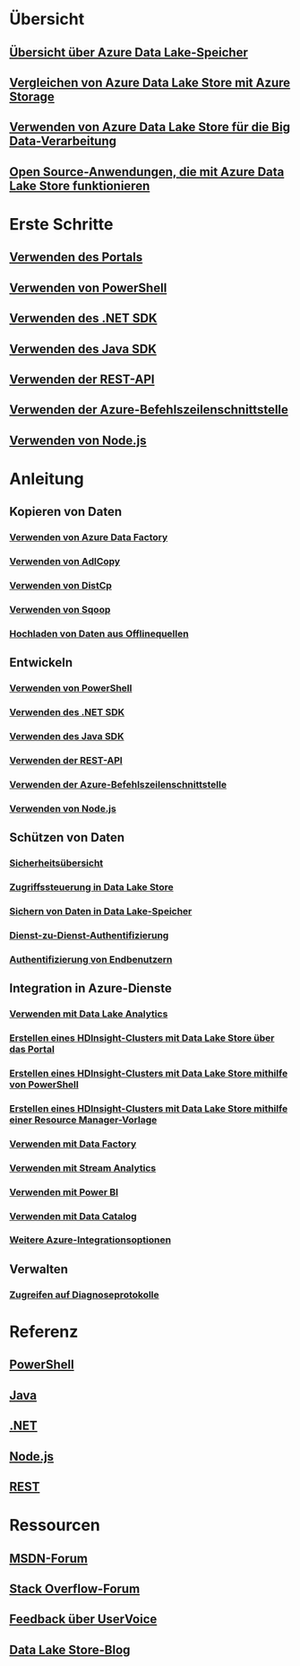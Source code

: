 # Übersicht
## [Übersicht über Azure Data Lake-Speicher](data-lake-store-overview.md)
## [Vergleichen von Azure Data Lake Store mit Azure Storage](data-lake-store-comparison-with-blob-storage.md)
## [Verwenden von Azure Data Lake Store für die Big Data-Verarbeitung](data-lake-store-data-scenarios.md)
## [Open Source-Anwendungen, die mit Azure Data Lake Store funktionieren](data-lake-store-compatible-oss-other-applications.md)

# Erste Schritte
## [Verwenden des Portals](data-lake-store-get-started-portal.md)
## [Verwenden von PowerShell](data-lake-store-get-started-powershell.md)
## [Verwenden des .NET SDK](data-lake-store-get-started-net-sdk.md)
## [Verwenden des Java SDK](data-lake-store-get-started-java-sdk.md)
## [Verwenden der REST-API](data-lake-store-get-started-rest-api.md)
## [Verwenden der Azure-Befehlszeilenschnittstelle](data-lake-store-get-started-cli.md)
## [Verwenden von Node.js](data-lake-store-manage-use-nodejs.md)

# Anleitung
## Kopieren von Daten
### [Verwenden von Azure Data Factory](../data-factory/data-factory-azure-datalake-connector.md)
### [Verwenden von AdlCopy](data-lake-store-copy-data-azure-storage-blob.md)
### [Verwenden von DistCp](data-lake-store-copy-data-wasb-distcp.md)
### [Verwenden von Sqoop](data-lake-store-data-transfer-sql-sqoop.md)
### [Hochladen von Daten aus Offlinequellen](data-lake-store-offline-bulk-data-upload.md)

## Entwickeln
### [Verwenden von PowerShell](data-lake-store-get-started-powershell.md)
### [Verwenden des .NET SDK](data-lake-store-get-started-net-sdk.md)
### [Verwenden des Java SDK](data-lake-store-get-started-java-sdk.md)
### [Verwenden der REST-API](data-lake-store-get-started-rest-api.md)
### [Verwenden der Azure-Befehlszeilenschnittstelle](data-lake-store-get-started-cli.md)
### [Verwenden von Node.js](data-lake-store-manage-use-nodejs.md)

## Schützen von Daten
### [Sicherheitsübersicht](data-lake-store-security-overview.md)
### [Zugriffssteuerung in Data Lake Store](data-lake-store-access-control.md)
### [Sichern von Daten in Data Lake-Speicher](data-lake-store-secure-data.md)
### [Dienst-zu-Dienst-Authentifizierung](data-lake-store-authenticate-using-active-directory.md)
### [Authentifizierung von Endbenutzern](data-lake-store-end-user-authenticate-using-active-directory.md)

## Integration in Azure-Dienste
### [Verwenden mit Data Lake Analytics](../data-lake-analytics/data-lake-analytics-get-started-portal.md)
### [Erstellen eines HDInsight-Clusters mit Data Lake Store über das Portal](data-lake-store-hdinsight-hadoop-use-portal.md)
### [Erstellen eines HDInsight-Clusters mit Data Lake Store mithilfe von PowerShell](data-lake-store-hdinsight-hadoop-use-powershell.md)
### [Erstellen eines HDInsight-Clusters mit Data Lake Store mithilfe einer Resource Manager-Vorlage](data-lake-store-hdinsight-hadoop-use-resource-manager-template.md)
### [Verwenden mit Data Factory](../data-factory/data-factory-azure-datalake-connector.md)
### [Verwenden mit Stream Analytics](data-lake-store-stream-analytics.md)
### [Verwenden mit Power BI](data-lake-store-power-bi.md)
### [Verwenden mit Data Catalog](data-lake-store-with-data-catalog.md)
### [Weitere Azure-Integrationsoptionen](data-lake-store-integrate-with-other-services.md)

## Verwalten
### [Zugreifen auf Diagnoseprotokolle](data-lake-store-diagnostic-logs.md)

# Referenz
## [PowerShell](https://docs.microsoft.com/powershell/azureps-cmdlets-docs/)
## [Java](https://azure.github.io/azure-data-lake-store-java/javadoc/)
## [.NET](https://docs.microsoft.com/dotnet/api)
## [Node.js](https://www.npmjs.com/package/azure-arm-datalake-store)
## [REST](https://docs.microsoft.com/en-us/rest/api/datalakestore/)

# Ressourcen
## [MSDN-Forum](https://social.msdn.microsoft.com/Forums/en-US/home?forum=AzureDataLake)
## [Stack Overflow-Forum](http://stackoverflow.com/questions/tagged/azure-data-lake)
## [Feedback über UserVoice](https://feedback.azure.com/forums/327234-data-lake)
## [Data Lake Store-Blog](https://blogs.msdn.microsoft.com/azuredatalake/)


<!--HONumber=Nov16_HO2-->


